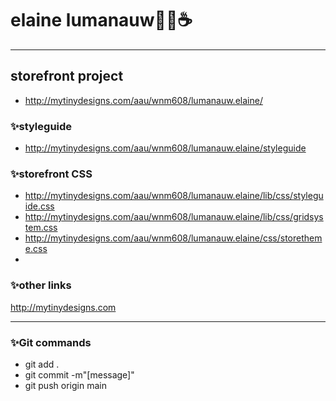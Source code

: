 # elaine lumanauw👩‍💻☕
---

## storefront project
- http://mytinydesigns.com/aau/wnm608/lumanauw.elaine/

### ✨styleguide
- http://mytinydesigns.com/aau/wnm608/lumanauw.elaine/styleguide

### ✨storefront CSS
- http://mytinydesigns.com/aau/wnm608/lumanauw.elaine/lib/css/styleguide.css
- http://mytinydesigns.com/aau/wnm608/lumanauw.elaine/lib/css/gridsystem.css
- http://mytinydesigns.com/aau/wnm608/lumanauw.elaine/css/storetheme.css
- 

### ✨other links
http://mytinydesigns.com


---
### ✨Git commands
- git add .
- git commit -m"[message]"
- git push origin main